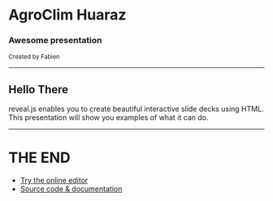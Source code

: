 
<!-- .slide: data-background="https://agroclim-huaraz.info/img/bg-home.jpg" style="color:white" -->  

# AgroClim Huaraz

### Awesome presentation
<small>Created by Fabien</small>

---

## Hello There

reveal.js enables you to create beautiful interactive slide decks using HTML. This presentation will show you examples of what it can do.

---

<!-- .slide: style="text-align: left;" -->
# THE END

- [Try the online editor](http://slides.com)
- [Source code & documentation](https://github.com/hakimel/reveal.js)

